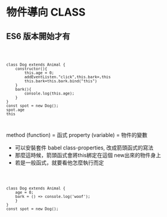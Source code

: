 # 物件導向 CLASS
## ES6 版本開始才有

<code>

    class Dog extends Animal {
        constructor(){
            this.age = 0;
            addEventListen."click",this.bark=,this
            this.bark=this.bark.bind("this")
        }
        bark(){
            console.log(this.age);
        }
    }
    const spot = new Dog();
    spot.age
    this
</code>

method (function) = 函式
property (variable) = 物件的變數

* 可以安裝套件 babel class-properties, 改成箭頭函式的寫法
* 那麼這時候，箭頭函式會將this綁定在這個 new出來的物件身上
* 若是一般函式，就要看他怎麼執行而定
  
<code>

    class Dog extends Animal {
        age = 0;
        bark = () => console.log('woof');
        }
    }
    const spot = new Dog();

</code>